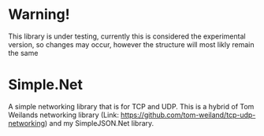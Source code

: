 # Warning!
This library is under testing, currently this is considered the experimental version, so changes may occur, however the structure will most likly remain the same

# Simple.Net
A simple networking library that is for TCP and UDP. This is a hybrid of Tom Weilands networking library (Link: https://github.com/tom-weiland/tcp-udp-networking) and my SimpleJSON.Net library.
